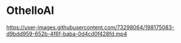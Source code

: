 # OthelloAI

https://user-images.githubusercontent.com/73298064/198175083-d9bdd959-652b-4f6f-baba-0d4cd0f428fd.mp4

